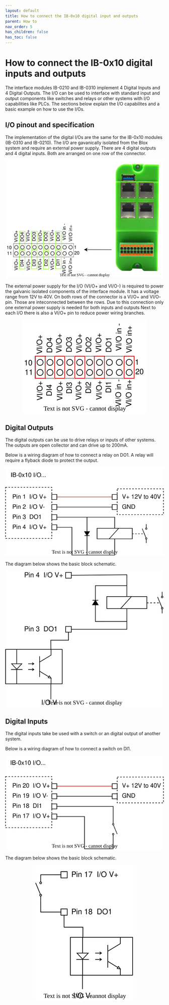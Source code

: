 ```yaml
---
layout: default
title: How to connect the IB-0x10 digital input and outputs
parent: How to
nav_order: 5
has_children: false
has_toc: false
---
```


# How to connect the IB-0x10 digital inputs and outputs

The interface modules IB-0210 and IB-0310 implement 4 Digital Inputs and 4 Digital Outputs. The I/O can be used to interface with standard input and output components like switches and relays or other systems with I/O capabilities like PLCs. The sections below explain the I/O capabilites and a basic example on how to use the I/Os.


## I/O pinout and specification

The implementation of the digital I/Os are the same for the IB-0x10 modules (IB-0310 and IB-0210). The I/O are gavanically isolated from the Blox system and require an external power supply. 
There are 4 digital outputs and 4 digital inputs. Both are arranged on one row of the connector.

<p align="center">
<img src="/assets/images/pages/interface-blox/IB-0310/IB-0x10-IO-Pinout.svg">
</p>


The external power supply for the I/O (VI/O+ and VI/O-) is required to power the galvanic isolated components of the interface module. It has a voltage range from 12V to 40V. 
On both rows of the connector is a VI/O+ and VI/O- pin. Those are inteconnected between the rows. Due to this connection only one external power supply is needed for both inputs and outputs
Next to each I/O there is also a VI/O+ pin to reduce power wiring branches. 

<p align="center">
<img src="/assets/images/pages/interface-blox/IB-0310/IB-0x10-IO-Power-Pinout.svg">
</p>

## Digital Outputs

The digital outputs can be use to drive relays or inputs of other systems. The outputs are open collector and can drive up to 200mA. 

Below is a wiring diagram of how to connect a relay on DO1. A relay will require a flyback diode to protect the output. 

<p align="center">
<img src="/assets/images/pages/interface-blox/IB-0310/IB-0x10-IO-Relay-connection-pinout.svg">
</p>

The diagram below shows the basic block schematic.   

<p align="center">
<img src="/assets/images/pages/interface-blox/IB-0310/IB-0x10-IO-Relay-connection.svg">
</p>


## Digital Inputs

The digital inputs take be used with a switch or an digital output of another system. 

Below is a wiring diagram of how to connect a switch on DI1. 

<p align="center">
<img src="/assets/images/pages/interface-blox/IB-0310/IB-0x10-IO-Input-connection-wiring.svg">
</p>


The diagram below shows the basic block schematic.   

<p align="center">
<img src="/assets/images/pages/interface-blox/IB-0310/IB-0x10-IO-Input-Connection.svg">
</p>







